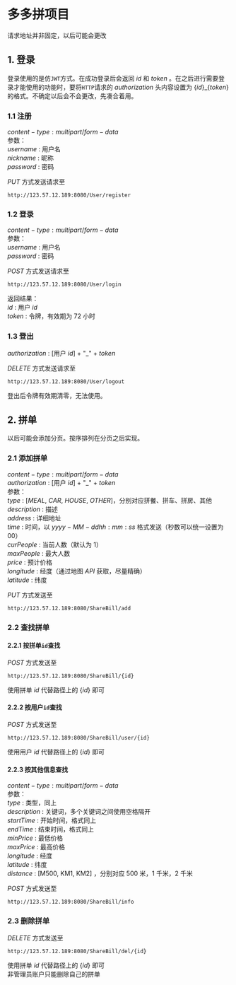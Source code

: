 # 多多拼项目

请求地址并非固定，以后可能会更改

## 1. 登录

登录使用的是仿`JWT`方式。在成功登录后会返回 $id$ 和 $token$ 。在之后进行需要登录才能使用的功能时，要将`HTTP`请求的 $authorization$ 头内容设置为 $\{id\}\_\{token\}$ 的格式。不确定以后会不会更改，先凑合着用。

### 1.1 注册

$content-type: multipart/form-data$  
参数：  
$username$ : 用户名  
$nickname$ : 昵称  
$password$ : 密码  

$PUT$ 方式发送请求至

```url
http://123.57.12.189:8080/User/register
```

### 1.2 登录

$content-type: multipart/form-data$  
参数：  
$username$ : 用户名  
$password$ : 密码  

$POST$ 方式发送请求至

```url
http://123.57.12.189:8080/User/login
```

返回结果：  
$id$ : 用户 $id$  
$token$ : 令牌，有效期为 $72$ 小时

### 1.3 登出

$authorization$ : [用户 $id$] + "_" + $token$  

$DELETE$ 方式发送请求至

```url
http://123.57.12.189:8080/User/logout
```

登出后令牌有效期清零，无法使用。

## 2. 拼单

以后可能会添加分页。按序排列在分页之后实现。

### 2.1 添加拼单

$content-type: multipart/form-data$  
$authorization$ : [用户 $id$] + "_" + $token$  
参数：  
$type$ : [$MEAL$, $CAR$, $HOUSE$, $OTHER$]，分别对应拼餐、拼车、拼房、其他  
$description$ : 描述  
$address$ : 详细地址  
$time$ : 时间，以 $yyyy-MM-dd hh:mm:ss$ 格式发送（秒数可以统一设置为 $00$）  
$curPeople$ : 当前人数（默认为 $1$）  
$maxPeople$ : 最大人数  
$price$ : 预计价格  
$longitude$ : 经度（通过地图 $API$ 获取，尽量精确）  
$latitude$ : 纬度  

$PUT$ 方式发送至

```url
http://123.57.12.189:8080/ShareBill/add
```

### 2.2 查找拼单

#### 2.2.1 按拼单`id`查找

$POST$ 方式发送至

```url
http://123.57.12.189:8080/ShareBill/{id}
```

使用拼单 $id$ 代替路径上的 $\{id\}$ 即可

#### 2.2.2 按用户`id`查找

$POST$ 方式发送至

```url
http://123.57.12.189:8080/ShareBill/user/{id}
```

使用用户 $id$ 代替路径上的 $\{id\}$ 即可

#### 2.2.3 按其他信息查找

$content-type: multipart/form-data$  
参数：  
$type$ : 类型，同上  
$description$ : 关键词，多个关键词之间使用空格隔开  
$startTime$ : 开始时间，格式同上  
$endTime$ : 结束时间，格式同上  
$minPrice$ : 最低价格  
$maxPrice$ : 最高价格  
$longitude$ : 经度  
$latitude$ : 纬度  
$distance$ : [M500, KM1, KM2] ，分别对应 $500$ 米，$1$ 千米，$2$ 千米  

$POST$ 方式发送至

```url
http://123.57.12.189:8080/ShareBill/info
```

### 2.3 删除拼单

$DELETE$ 方式发送至

```url
http://123.57.12.189:8080/ShareBill/del/{id}
```

使用拼单 $id$ 代替路径上的 $\{id\}$ 即可  
非管理员账户只能删除自己的拼单
